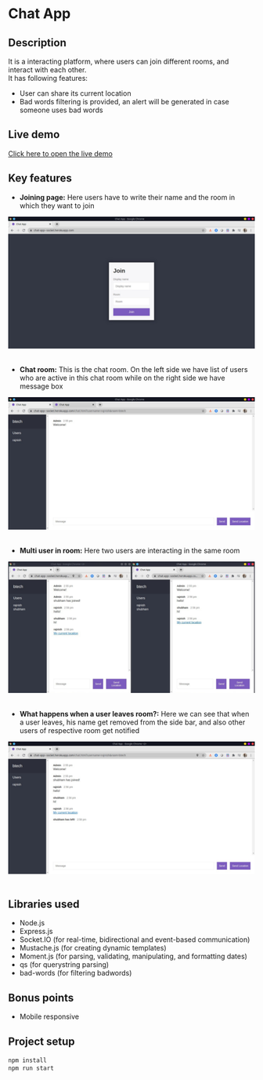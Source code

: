 # Chat App

## Description
It is a interacting platform, where users can join different rooms, and interact with each other.  
It has following features:  
- User can share its current location  
- Bad words filtering is provided, an alert will be generated in case 
someone uses bad words

## Live demo
[Click here to open the live demo](https://chat-app--socket.herokuapp.com/)

## Key features
- **Joining page:** Here users have to write their name and the room in which they want to join

![joiningPage](https://github.com/rajnish1999/chat-app/blob/master/public/img/joiningP.jpeg)
<br><br>

- **Chat room:** This is the chat room. On the left side we have list of users who are active in this
chat room while on the right side we have message box

![chatRoom](https://github.com/rajnish1999/chat-app/blob/master/public/img/firstLogin.jpeg)
<br><br>

- **Multi user in room:** Here two users are interacting in the same room

![convo](https://github.com/rajnish1999/chat-app/blob/master/public/img/convo.jpeg)
<br><br>

- **What happens when a user leaves room?:** Here we can see that when a user leaves,
his name get removed from the side bar, and also other users of respective room 
get notified

![leave](https://github.com/rajnish1999/chat-app/blob/master/public/img/left.jpeg)
<br><br>

## Libraries used
- Node.js
- Express.js
- Socket.IO (for real-time, bidirectional and event-based communication)
- Mustache.js (for creating dynamic templates)
- Moment.js (for parsing, validating, manipulating, and formatting dates)
- qs (for querystring parsing)
- bad-words (for filtering badwords)

## Bonus points
- Mobile responsive

## Project setup
```
npm install
npm run start
```





